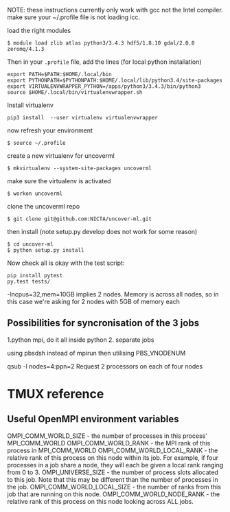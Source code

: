 NOTE: these instructions currently only work with gcc not the Intel compiler.
make sure your ~/.profile file is not loading icc.


load the right modules
```
$ module load zlib atlas python3/3.4.3 hdf5/1.8.10 gdal/2.0.0 zeromq/4.1.3 
```

Then in your `.profile` file, add the lines (for local python installation)
```
export PATH=$PATH:$HOME/.local/bin
export PYTHONPATH=$PYTHONPATH:$HOME/.local/lib/python3.4/site-packages
export VIRTUALENVWRAPPER_PYTHON=/apps/python3/3.4.3/bin/python3                 
source $HOME/.local/bin/virtualenvwrapper.sh 
```

Install virtualenv
```
pip3 install  --user virtualenv virtualenvwrapper
```

now refresh your environment
```
$ source ~/.profile
```

create a new virtualenv for uncoverml
```
$ mkvirtualenv --system-site-packages uncoverml
```

make sure the virtualenv is activated
```
$ workon uncoverml
```

clone the uncoverml repo
```
$ git clone git@github.com:NICTA/uncover-ml.git
```

then install (note setup.py develop does not work for some reason)
```
$ cd uncover-ml
$ python setup.py install
```

Now check all is okay with the test script:
```
pip install pytest
py.test tests/
```


-lncpus=32,mem=10GB implies 2 nodes. Memory is across all nodes,
so in this case we're asking for 2 nodes with 5GB of memory each

## Possibilities for syncronisation of the 3 jobs

1.python mpi, do it all inside python
2. separate jobs

using pbsdsh instead of mpirun then utilising PBS_VNODENUM

qsub -l nodes=4:ppn=2 	Request 2 processors on each of four nodes

# TMUX reference

## Useful OpenMPI environment variables

OMPI_COMM_WORLD_SIZE - the number of processes in this process' MPI_COMM_WORLD
OMPI_COMM_WORLD_RANK - the MPI rank of this process in MPI_COMM_WORLD
OMPI_COMM_WORLD_LOCAL_RANK - the relative rank of this process on this node within its job. For example, if four processes in a job share a node, they will each be given a local rank ranging from 0 to 3.
OMPI_UNIVERSE_SIZE - the number of process slots allocated to this job. Note that this may be different than the number of processes in the job.
OMPI_COMM_WORLD_LOCAL_SIZE - the number of ranks from this job that are running on this node.
OMPI_COMM_WORLD_NODE_RANK - the relative rank of this process on this node looking across ALL jobs.

